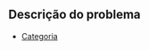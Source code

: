 ## Descrição do problema
   * [Categoria](https://www.urionlinejudge.com.br/judge/pt/problems/view/2606)